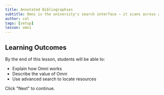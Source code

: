```yaml
---
title: Annotated Bibliographies
subtitle: Omni is the university's search interface — it scans across all of our resources and tries to get you what you need, when you need it. Learn more about Omni in this lesson.
author: cal
tags: [setup]
lesson: omni
---
```


## Learning Outcomes

By the end of this lesson, students will be able to:

* Explain how Omni works
* Describe the value of Omni
* Use advanced search to locate resources

Click "Next" to continue.

